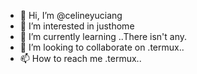 - 👋 Hi, I’m @celineyuciang
- 👀 I’m interested in justhome
- 🌱 I’m currently learning ..There isn't any.
- 💞️ I’m looking to collaborate on .termux..
- 📫 How to reach me .termux..

<!---
celineyuciang/celineyuciang is a ✨ special ✨ repository because its `README.md` (this file) appears on your GitHub profile.
You can click the Preview link to take a look at your changes.
--->
